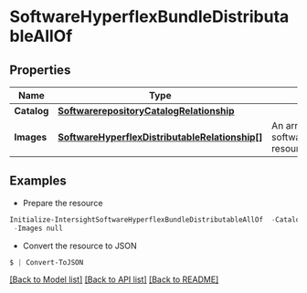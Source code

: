 # SoftwareHyperflexBundleDistributableAllOf
## Properties

Name | Type | Description | Notes
------------ | ------------- | ------------- | -------------
**Catalog** | [**SoftwarerepositoryCatalogRelationship**](SoftwarerepositoryCatalogRelationship.md) |  | [optional] 
**Images** | [**SoftwareHyperflexDistributableRelationship[]**](SoftwareHyperflexDistributableRelationship.md) | An array of relationships to softwareHyperflexDistributable resources. | [optional] [readonly] 

## Examples

- Prepare the resource
```powershell
Initialize-IntersightSoftwareHyperflexBundleDistributableAllOf  -Catalog null `
 -Images null
```

- Convert the resource to JSON
```powershell
$ | Convert-ToJSON
```

[[Back to Model list]](../README.md#documentation-for-models) [[Back to API list]](../README.md#documentation-for-api-endpoints) [[Back to README]](../README.md)

